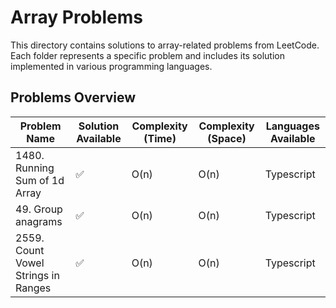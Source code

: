 # Array Problems

This directory contains solutions to array-related problems from LeetCode. Each folder represents a specific problem and includes its solution implemented in various programming languages.

## Problems Overview

| Problem Name                           | Solution Available  | Complexity (Time) | Complexity (Space) | Languages Available |
|----------------------------------------|---------------------|-------------------|--------------------|---------------------|
| 1480. Running Sum of 1d Array          | ✅                  | O(n)              | O(n)               | Typescript          |
| 49. Group anagrams                     | ✅                  | O(n)              | O(n)               | Typescript          |
| 2559. Count Vowel Strings in Ranges    | ✅                  | O(n)              | O(n)               | Typescript          |
